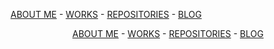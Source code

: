 [ABOUT ME](README.md) - [WORKS](works.md) - [REPOSITORIES](repositories.md) - [BLOG](blog.md)

<p align="center">
    <a href="README.md">ABOUT ME</a> - <a href="works.md">WORKS</a> - <a href="repositories.md">REPOSITORIES</a> - <a href="blog.md">BLOG</a>
</p>
